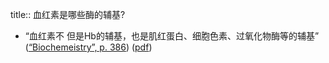 title:: 血红素是哪些酶的辅基?

- “血红素不 但是Hb的辅基，也是肌红蛋白、细胞色素、过氧化物酶等的辅基” ([“Biochemeistry”, p. 386](zotero://select/library/items/5LP9YZZU)) ([pdf](zotero://open-pdf/library/items/2MLGCVRM?page=386&annotation=M6GME8HK))
